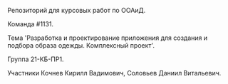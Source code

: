 Репозиторий для курсовых работ по ООАиД.

Команда #1131.

Тема 'Разработка и проектирование приложения для создания и подбора образа одежды. Комплексный проект'.

Группа 21-КБ-ПР1.

Участники Кочнев Кирилл Вадимович, Соловьев Даниил Витальевич.